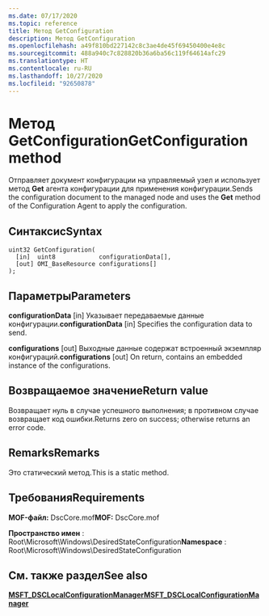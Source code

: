 ```yaml
---
ms.date: 07/17/2020
ms.topic: reference
title: Метод GetConfiguration
description: Метод GetConfiguration
ms.openlocfilehash: a49f810bd227142c8c3ae4de45f69450400e4e8c
ms.sourcegitcommit: 488a940c7c828820b36a6ba56c119f64614afc29
ms.translationtype: HT
ms.contentlocale: ru-RU
ms.lasthandoff: 10/27/2020
ms.locfileid: "92650878"
---
```

# <a name="getconfiguration-method"></a><span data-ttu-id="2baf8-103">Метод GetConfiguration</span><span class="sxs-lookup"><span data-stu-id="2baf8-103">GetConfiguration method</span></span>

<span data-ttu-id="2baf8-104">Отправляет документ конфигурации на управляемый узел и использует метод **Get** агента конфигурации для применения конфигурации.</span><span class="sxs-lookup"><span data-stu-id="2baf8-104">Sends the configuration document to the managed node and uses the **Get** method of the Configuration Agent to apply the configuration.</span></span>

## <a name="syntax"></a><span data-ttu-id="2baf8-105">Синтаксис</span><span class="sxs-lookup"><span data-stu-id="2baf8-105">Syntax</span></span>

```mof
uint32 GetConfiguration(
  [in]  uint8            configurationData[],
  [out] OMI_BaseResource configurations[]
);
```

## <a name="parameters"></a><span data-ttu-id="2baf8-106">Параметры</span><span class="sxs-lookup"><span data-stu-id="2baf8-106">Parameters</span></span>

<span data-ttu-id="2baf8-107">**configurationData** \[in\] Указывает передаваемые данные конфигурации.</span><span class="sxs-lookup"><span data-stu-id="2baf8-107">**configurationData** \[in\] Specifies the configuration data to send.</span></span>

<span data-ttu-id="2baf8-108">**configurations** \[out\] Выходные данные содержат встроенный экземпляр конфигураций.</span><span class="sxs-lookup"><span data-stu-id="2baf8-108">**configurations** \[out\] On return, contains an embedded instance of the configurations.</span></span>

## <a name="return-value"></a><span data-ttu-id="2baf8-109">Возвращаемое значение</span><span class="sxs-lookup"><span data-stu-id="2baf8-109">Return value</span></span>

<span data-ttu-id="2baf8-110">Возвращает нуль в случае успешного выполнения; в противном случае возвращает код ошибки.</span><span class="sxs-lookup"><span data-stu-id="2baf8-110">Returns zero on success; otherwise returns an error code.</span></span>

## <a name="remarks"></a><span data-ttu-id="2baf8-111">Remarks</span><span class="sxs-lookup"><span data-stu-id="2baf8-111">Remarks</span></span>

<span data-ttu-id="2baf8-112">Это статический метод.</span><span class="sxs-lookup"><span data-stu-id="2baf8-112">This is a static method.</span></span>

## <a name="requirements"></a><span data-ttu-id="2baf8-113">Требования</span><span class="sxs-lookup"><span data-stu-id="2baf8-113">Requirements</span></span>

<span data-ttu-id="2baf8-114">**MOF-файл:** DscCore.mof</span><span class="sxs-lookup"><span data-stu-id="2baf8-114">**MOF:** DscCore.mof</span></span>

<span data-ttu-id="2baf8-115">**Пространство имен** : Root\Microsoft\Windows\DesiredStateConfiguration</span><span class="sxs-lookup"><span data-stu-id="2baf8-115">**Namespace** : Root\Microsoft\Windows\DesiredStateConfiguration</span></span>

## <a name="see-also"></a><span data-ttu-id="2baf8-116">См. также раздел</span><span class="sxs-lookup"><span data-stu-id="2baf8-116">See also</span></span>

[<span data-ttu-id="2baf8-117">**MSFT_DSCLocalConfigurationManager**</span><span class="sxs-lookup"><span data-stu-id="2baf8-117">**MSFT_DSCLocalConfigurationManager**</span></span>](msft-dsclocalconfigurationmanager.md)
